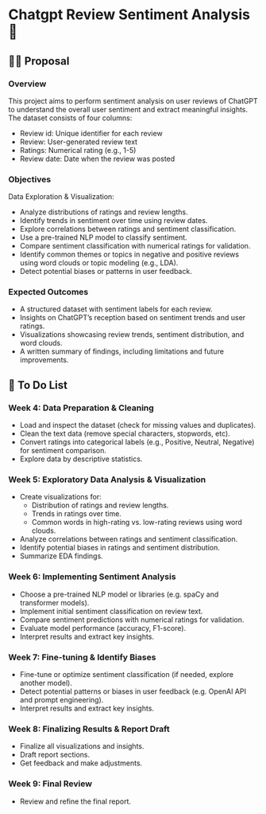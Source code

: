 # Chatgpt Review Sentiment Analysis 🤖

## ✍🏻 Proposal 
### Overview
This project aims to perform sentiment analysis on user reviews of ChatGPT to understand the overall user sentiment and extract meaningful insights. The dataset consists of four columns:
* Review id: Unique identifier for each review
* Review: User-generated review text
* Ratings: Numerical rating (e.g., 1-5)
* Review date: Date when the review was posted

### Objectives
Data Exploration & Visualization:
* Analyze distributions of ratings and review lengths.
* Identify trends in sentiment over time using review dates.
* Explore correlations between ratings and sentiment classification.
* Use a pre-trained NLP model to classify sentiment.
* Compare sentiment classification with numerical ratings for validation.
* Identify common themes or topics in negative and positive reviews using word clouds or topic modeling (e.g., LDA).
* Detect potential biases or patterns in user feedback.

### Expected Outcomes
* A structured dataset with sentiment labels for each review.
* Insights on ChatGPT’s reception based on sentiment trends and user ratings.
* Visualizations showcasing review trends, sentiment distribution, and word clouds.
* A written summary of findings, including limitations and future improvements.



## 🎯 To Do List
### Week 4: Data Preparation & Cleaning
* Load and inspect the dataset (check for missing values and duplicates).
* Clean the text data (remove special characters, stopwords, etc).
* Convert ratings into categorical labels (e.g., Positive, Neutral, Negative) for sentiment comparison.
* Explore data by descriptive statistics.

### Week 5: Exploratory Data Analysis  & Visualization
* Create visualizations for:
    * Distribution of ratings and review lengths.
    * Trends in ratings over time.
    * Common words in high-rating vs. low-rating reviews using word clouds.
* Analyze correlations between ratings and sentiment classification.
* Identify potential biases in ratings and sentiment distribution.
* Summarize EDA findings.

### Week 6: Implementing Sentiment Analysis
* Choose a pre-trained NLP model or libraries (e.g. spaCy and transformer models).
* Implement initial sentiment classification on review text.
* Compare sentiment predictions with numerical ratings for validation.
* Evaluate model performance (accuracy, F1-score).
* Interpret results and extract key insights.

### Week 7:  Fine-tuning & Identify Biases
* Fine-tune or optimize sentiment classification (if needed, explore another model).
* Detect potential patterns or biases in user feedback (e.g. OpenAI API and prompt engineering).
* Interpret results and extract key insights.

### Week 8: Finalizing Results & Report Draft
* Finalize all visualizations and insights.
* Draft report sections.
* Get feedback and make adjustments.

### Week 9: Final Review 
* Review and refine the final report.
